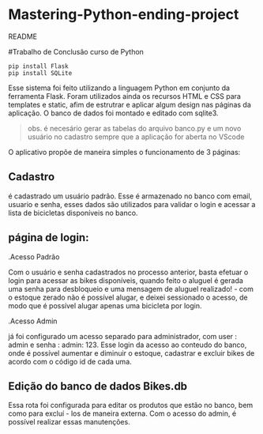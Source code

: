 # Mastering-Python-ending-project

README

#Trabalho de Conclusão curso de Python

```
pip install Flask
pip install SQLite
```

Esse sistema foi feito utilizando a linguagem Python em conjunto da ferramenta Flask. Foram utilizados ainda os recursos HTML e CSS para templates e static, afim de estrutrar e aplicar algum design nas páginas da aplicação. O banco de dados foi montado e editado com sqlite3.


>obs. é necesário gerar as tabelas do arquivo banco.py e um novo usuário no cadastro sempre que a aplicação for aberta no VScode


O aplicativo propõe de maneira simples o funcionamento de 3 páginas:


<h2> Cadastro </h2> 

é cadastrado um usuário padrão. Esse é armazenado no banco com email, usuario e senha, esses dados são utilizados para validar o login e acessar a lista de bicicletas disponíveis no banco.

<h2> página de login:</h2> 

.Acesso Padrão

Com o usuário e senha cadastrados no processo anterior, basta efetuar o login para acessar as bikes disponíveis, quando feito o aluguel é gerada uma senha para desbloqueio e uma mensagem de aluguel realizado! - com o estoque zerado não é possível alugar, e deixei sessionado o acesso, de modo que é possível alugar apenas uma bicicleta por login.


.Acesso Admin

já foi configurado um acesso separado para administrador, com user : admin e senha : admin: 123. Esse login da acesso ao conteudo do banco, onde é possível aumentar e diminuir o estoque, cadastrar e excluir bikes de acordo com o código id de cada uma.


<h2> Edição do banco de dados Bikes.db</h2> 

Essa rota foi configurada para editar os produtos que estão no banco, bem como para excluí - los de maneira externa. Com o acesso do admin, é possível realizar essas manutenções. 

